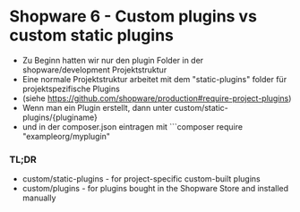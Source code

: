 # Shopware 6 - Custom plugins vs custom static plugins

- Zu Beginn hatten wir nur den plugin Folder in der shopware/development Projektstruktur
- Eine normale Projektstruktur arbeitet mit dem "static-plugins" folder für projektspezifische Plugins
- (siehe https://github.com/shopware/production#require-project-plugins)
- Wenn man ein Plugin erstellt, dann unter custom/static-plugins/{pluginame} 
- und in der composer.json eintragen mit ```composer require "exampleorg/myplugin" 

### TL;DR
- custom/static-plugins - for project-specific custom-built plugins
- custom/plugins - for plugins bought in the Shopware Store and installed manually